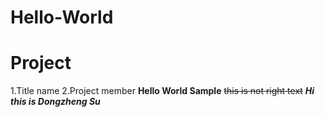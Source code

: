 # Hello-World
# Project
1.Title name
2.Project member
**Hello World Sample**
~~this is not right text~~
	***Hi this is Dongzheng Su***
